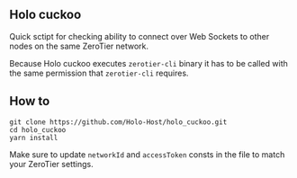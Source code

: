 ## Holo cuckoo

Quick sctipt for checking ability to connect over Web Sockets to other nodes on the same ZeroTier network.

Because Holo cuckoo executes ```zerotier-cli``` binary it has to be called with the same permission that ```zerotier-cli``` requires.

## How to

```
git clone https://github.com/Holo-Host/holo_cuckoo.git
cd holo_cuckoo
yarn install
```
Make sure to update ```networkId``` and ```accessToken``` consts in the file to match your ZeroTier settings.